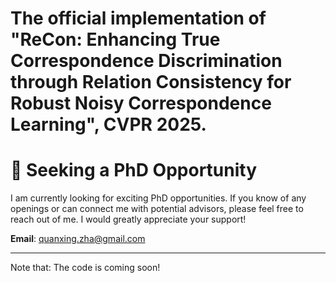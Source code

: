 # The official implementation of "ReCon: Enhancing True Correspondence Discrimination through Relation Consistency for Robust Noisy Correspondence Learning", CVPR 2025.

# 🚀 Seeking a PhD Opportunity
I am currently looking for exciting PhD opportunities. If you know of any openings or can connect me with potential advisors, please feel free to reach out of me.
I would greatly appreciate your support! 

**Email**: [quanxing.zha@gmail.com](quanxing.zha@gmail.com)

---

Note that: The code is coming soon!
